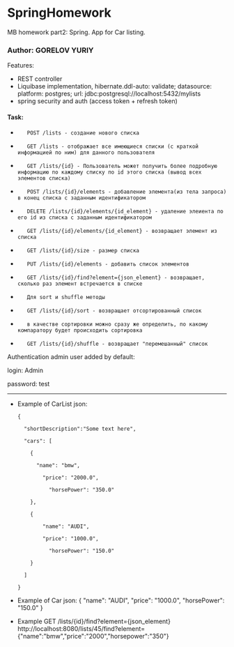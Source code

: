 # SpringHomework
MB homework part2: Spring. App for Car listing. 

###   Author: GORELOV YURIY

Features:
- REST controller
- Liquibase implementation, hibernate.ddl-auto: validate; datasource:
    platform: postgres;
    url: jdbc:postgresql://localhost:5432/mylists
- spring security and auth (access token + refresh token)

#### Task:
*        POST /lists - создание нового списка
*        GET /lists - отображает все имеющиеся списки (с краткой информацией по ним) для данного пользователя
*        GET /lists/{id} - Пользователь может получить более подробную информацию по каждому списку по id этого списка (вывод всех элементов списка)
*        POST /lists/{id}/elements - добавление элемента(из тела запроса) в конец списка с заданным идентификатором
*        DELETE /lists/{id}/elements/{id_element} - удаление элеиента по его id из списка с заданным идентификатором
*        GET /lists/{id}/elements/{id_element} - возвращает элемент из списка
*        GET /lists/{id}/size - размер списка
*        PUT /lists/{id}/elements - добавить список элементов
*        GET /lists/{id}/find?element={json_element} - возвращает, сколько раз элемент встречается в списке
*        Для sort и shuffle методы
*        GET /lists/{id}/sort - возвращает отсортированный список
*        в качестве сортировки можно сразу же определить, по какому компаратору будет происходить сортировка
*        GET /lists/{id}/shuffle - возвращает "перемешанный" список


Authentication admin user added by default:

 login: Admin
 
 password: test

---------------------------

* Example of CarList json: 

      {

        "shortDescription":"Some text here",
  
        "cars": [
  
          {
    
       	    "name": "bmw",
        
  		      "price": "2000.0",
      
 		        "horsePower": "350.0"
    
          },
    
          {
    
     	      "name": "AUDI",
      
  		      "price": "1000.0",
      
 		        "horsePower": "150.0"
    
          }
    
        ]
  
      }


* Example of Car json:
{
  "name": "AUDI",
  "price": "1000.0",
  "horsePower": "150.0"
}

* Example GET /lists/{id}/find?element={json_element}
http://localhost:8080/lists/45/find?element={"name":"bmw","price":"2000","horsepower":"350"}
